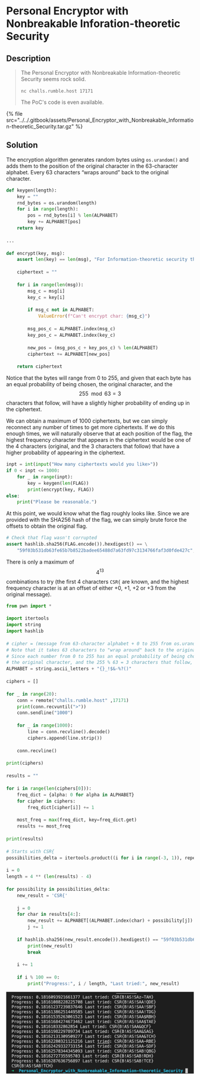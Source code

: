 # Personal Encryptor with Nonbreakable Inforation-theoretic Security

## Description

> The Personal Encryptor with Nonbreakable Information-theoretic Security seems rock solid.
>
> `nc challs.rumble.host 17171`
>
> The PoC's code is even available.

{% file src="../../.gitbook/assets/Personal_Encryptor_with_Nonbreakable_Information-theoretic_Security.tar.gz" %}

## Solution

The encryption algorithm generates random bytes using `os.urandom()` and adds them to the position of the original character in the 63-character alphabet. Every 63 characters “wraps around” back to the original character.

```python
def keygen(length):
    key = ""
    rnd_bytes = os.urandom(length)
    for i in range(length):
        pos = rnd_bytes[i] % len(ALPHABET)
        key += ALPHABET[pos]
    return key
    
...

def encrypt(key, msg):
    assert len(key) == len(msg), "For Information-theoretic security the key needs to be as long as the msg."

    ciphertext = ""

    for i in range(len(msg)):
        msg_c = msg[i]
        key_c = key[i]

        if msg_c not in ALPHABET:
            ValueError(f"Can't encrypt char: {msg_c}")

        msg_pos_c = ALPHABET.index(msg_c)
        key_pos_c = ALPHABET.index(key_c)

        new_pos = (msg_pos_c + key_pos_c) % len(ALPHABET)
        ciphertext += ALPHABET[new_pos]

    return ciphertext
```

Notice that the bytes will range from 0 to 255, and given that each byte has an equal probability of being chosen, the original character, and the $$255\mod{63}=3$$ characters that follow, will have a slightly higher probability of ending up in the ciphertext.

We can obtain a maximum of 1000 ciphertexts, but we can simply reconnect any number of times to get more ciphertexts. If we do this enough times, we will naturally observe that at each position of the flag, the highest frequency character that appears in the ciphertext would be one of the 4 characters (original, and the 3 characters that follow) that have a higher probability of appearing in the ciphertext.

```python
inpt = int(input("How many ciphertexts would you like>"))
if 0 < inpt <= 1000:
    for _ in range(inpt):
        key = keygen(len(FLAG))
        print(encrypt(key, FLAG))
else:
    print("Please be reasonable.")
```

At this point, we would know what the flag roughly looks like. Since we are provided with the SHA256 hash of the flag, we can simply brute force the offsets to obtain the original flag.

```python
# Check that flag wasn't corrupted
assert hashlib.sha256(FLAG.encode()).hexdigest() == \
    "59f03b531db63fe65b7b8522badee65488d7a63fd97c3134766faf3d0fde427c", "Flag Corrupt!"
```

There is only a maximum of $$4^{13}$$ combinations to try (the first 4 characters `CSR{` are known, and the highest frequency character is at an offset of either +0, +1, +2 or +3 from the original message).

```python
from pwn import *

import itertools
import string
import hashlib

# cipher = (message from 63-character alphabet + 0 to 255 from os.urandom()) % 63
# Note that it takes 63 characters to "wrap around" back to the original character
# Since each number from 0 to 255 has an equal probability of being chosen,
# the original character, and the 255 % 63 = 3 characters that follow, have a slightly higher chance of being chosen.
ALPHABET = string.ascii_letters + "{}_!$&-%?()"

ciphers = []

for _ in range(20):
    conn = remote("challs.rumble.host" ,17171)
    print(conn.recvuntil(">"))
    conn.sendline("1000")

    for _ in range(1000):
        line = conn.recvline().decode()
        ciphers.append(line.strip())

    conn.recvline()

print(ciphers)

results = ""

for i in range(len(ciphers[0])):
    freq_dict = {alpha: 0 for alpha in ALPHABET}
    for cipher in ciphers:
        freq_dict[cipher[i]] += 1

    most_freq = max(freq_dict, key=freq_dict.get)
    results += most_freq

print(results)

# Starts with CSR{
possibilities_delta = itertools.product((i for i in range(-3, 1)), repeat=len(results) - 4)

i = 0
length = 4 ** (len(results) - 4)

for possibility in possibilities_delta:
    new_result = 'CSR{'

    j = 0
    for char in results[4:]:
        new_result += ALPHABET[(ALPHABET.index(char) + possibility[j]) % len(ALPHABET)]
        j += 1
    
    if hashlib.sha256(new_result.encode()).hexdigest() == "59f03b531db63fe65b7b8522badee65488d7a63fd97c3134766faf3d0fde427c":
        print(new_result)
        break

    i += 1

    if i % 100 == 0:
        print("Progress:", i / length, "Last tried:", new_result)
```

![](<../../.gitbook/assets/image (79) (1).png>)
